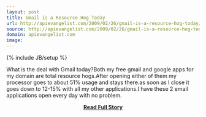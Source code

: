 ```yaml
---
layout: post
title: Gmail is a Resource Hog Today
url: http://apievangelist.com/2009/02/26/gmail-is-a-resource-hog-today/
source: http://apievangelist.com/2009/02/26/gmail-is-a-resource-hog-today/
domain: apievangelist.com
image: 
---
```

{% include JB/setup %}<p>What is the deal with Gmail today?Both my free gmail and google apps for my domain are total resource hogs.After opening either of them my processor goes to about 51% usage and stays there.as soon as I close it goes down to 12-15% with all my other applications.I have these 2 email applications open every day with no problem.</p>
<center><p><a href="http://apievangelist.com/2009/02/26/gmail-is-a-resource-hog-today/" style='padding:25px; font-sze:18px; font-weight: bold;'>Read Full Story</a></p></center>
